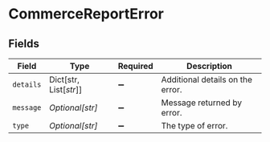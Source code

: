 # CommerceReportError


## Fields

| Field                            | Type                             | Required                         | Description                      |
| -------------------------------- | -------------------------------- | -------------------------------- | -------------------------------- |
| `details`                        | Dict[str, List[*str*]]           | :heavy_minus_sign:               | Additional details on the error. |
| `message`                        | *Optional[str]*                  | :heavy_minus_sign:               | Message returned by error.       |
| `type`                           | *Optional[str]*                  | :heavy_minus_sign:               | The type of error.               |